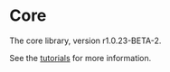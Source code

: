 # Core

The core library, version r1.0.23-BETA-2.

See the [tutorials](tutorials/index.md) for more information.
